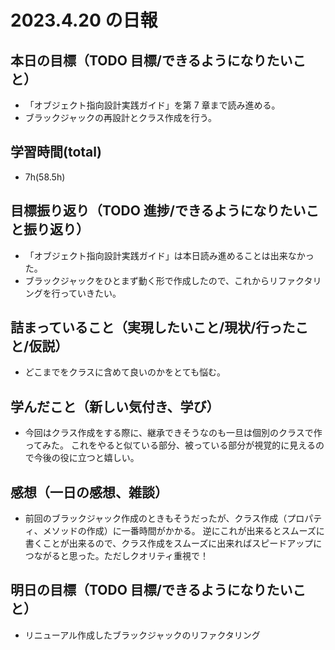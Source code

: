 # 2023.4.20 の日報

## 本日の目標（TODO 目標/できるようになりたいこと）

- 「オブジェクト指向設計実践ガイド」を第 7 章まで読み進める。
- ブラックジャックの再設計とクラス作成を行う。

## 学習時間(total)

- 7h(58.5h)

## 目標振り返り（TODO 進捗/できるようになりたいこと振り返り）

- 「オブジェクト指向設計実践ガイド」は本日読み進めることは出来なかった。
- ブラックジャックをひとまず動く形で作成したので、これからリファクタリングを行っていきたい。

## 詰まっていること（実現したいこと/現状/行ったこと/仮説）

- どこまでをクラスに含めて良いのかをとても悩む。

## 学んだこと（新しい気付き、学び）

- 今回はクラス作成をする際に、継承できそうなのも一旦は個別のクラスで作ってみた。
  これをやると似ている部分、被っている部分が視覚的に見えるので今後の役に立つと嬉しい。

## 感想（一日の感想、雑談）

- 前回のブラックジャック作成のときもそうだったが、クラス作成（プロパティ、メソッドの作成）に一番時間がかかる。
  逆にこれが出来るとスムーズに書くことが出来るので、クラス作成をスムーズに出来ればスピードアップにつながると思った。ただしクオリティ重視で！

## 明日の目標（TODO 目標/できるようになりたいこと）

- リニューアル作成したブラックジャックのリファクタリング
